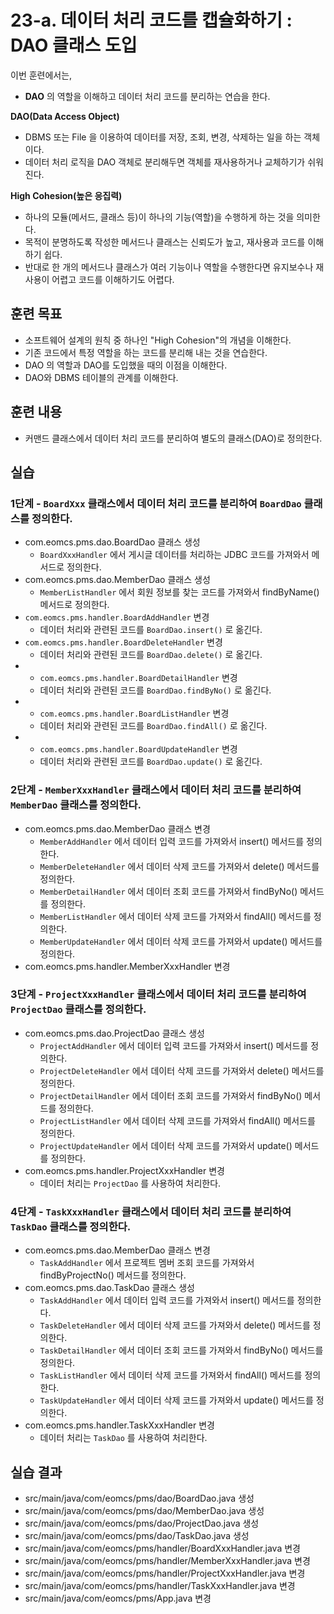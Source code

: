 # 23-a. 데이터 처리 코드를 캡슐화하기 : DAO 클래스 도입

이번 훈련에서는,
- **DAO** 의 역할을 이해하고 데이터 처리 코드를 분리하는 연습을 한다.

**DAO(Data Access Object)**
- DBMS 또는 File 을 이용하여 데이터를 저장, 조회, 변경, 삭제하는 일을 하는 객체이다.
- 데이터 처리 로직을 DAO 객체로 분리해두면 객체를 재사용하거나 교체하기가 쉬워진다.

**High Cohesion(높은 응집력)**
- 하나의 모듈(메서드, 클래스 등)이 하나의 기능(역할)을 수행하게 하는 것을 의미한다.
- 목적이 분명하도록 작성한 메서드나 클래스는 신뢰도가 높고, 재사용과 코드를 이해하기 쉽다.
- 반대로 한 개의 메서드나 클래스가 여러 기능이나 역할을 수행한다면
  유지보수나 재사용이 어렵고 코드를 이해하기도 어렵다.

## 훈련 목표
- 소프트웨어 설계의 원칙 중 하나인 "High Cohesion"의 개념을 이해한다.
- 기존 코드에서 특정 역할을 하는 코드를 분리해 내는 것을 연습한다.
- DAO 의 역할과 DAO를 도입했을 때의 이점을 이해한다.
- DAO와 DBMS 테이블의 관계를 이해한다.

## 훈련 내용
- 커맨드 클래스에서 데이터 처리 코드를 분리하여 별도의 클래스(DAO)로 정의한다.

## 실습

### 1단계 - `BoardXxx` 클래스에서 데이터 처리 코드를 분리하여 `BoardDao` 클래스를 정의한다.

- com.eomcs.pms.dao.BoardDao 클래스 생성
  - `BoardXxxHandler` 에서 게시글 데이터를 처리하는 JDBC 코드를 가져와서 메서드로 정의한다.
- com.eomcs.pms.dao.MemberDao 클래스 생성
  - `MemberListHandler` 에서 회원 정보를 찾는 코드를 가져와서 findByName() 메서드로 정의한다.
- `com.eomcs.pms.handler.BoardAddHandler` 변경
  - 데이터 처리와 관련된 코드를 `BoardDao.insert()` 로 옮긴다.
- `com.eomcs.pms.handler.BoardDeleteHandler` 변경
  - 데이터 처리와 관련된 코드를 `BoardDao.delete()` 로 옮긴다.
- - `com.eomcs.pms.handler.BoardDetailHandler` 변경
  - 데이터 처리와 관련된 코드를 `BoardDao.findByNo()` 로 옮긴다.
- - `com.eomcs.pms.handler.BoardListHandler` 변경
  - 데이터 처리와 관련된 코드를 `BoardDao.findAll()` 로 옮긴다.
- - `com.eomcs.pms.handler.BoardUpdateHandler` 변경
  - 데이터 처리와 관련된 코드를 `BoardDao.update()` 로 옮긴다.

### 2단계 - `MemberXxxHandler` 클래스에서 데이터 처리 코드를 분리하여 `MemberDao` 클래스를 정의한다.
- com.eomcs.pms.dao.MemberDao 클래스 변경
  - `MemberAddHandler` 에서 데이터 입력 코드를 가져와서 insert() 메서드를 정의한다.
  - `MemberDeleteHandler` 에서 데이터 삭제 코드를 가져와서 delete() 메서드를 정의한다.
  - `MemberDetailHandler` 에서 데이터 조회 코드를 가져와서 findByNo() 메서드를 정의한다.
  - `MemberListHandler` 에서 데이터 삭제 코드를 가져와서 findAll() 메서드를 정의한다.
  - `MemberUpdateHandler` 에서 데이터 삭제 코드를 가져와서 update() 메서드를 정의한다.
- com.eomcs.pms.handler.MemberXxxHandler 변경

### 3단계 - `ProjectXxxHandler` 클래스에서 데이터 처리 코드를 분리하여 `ProjectDao` 클래스를 정의한다.
- com.eomcs.pms.dao.ProjectDao 클래스 생성
  - `ProjectAddHandler` 에서 데이터 입력 코드를 가져와서 insert() 메서드를 정의한다.
  - `ProjectDeleteHandler` 에서 데이터 삭제 코드를 가져와서 delete() 메서드를 정의한다.
  - `ProjectDetailHandler` 에서 데이터 조회 코드를 가져와서 findByNo() 메서드를 정의한다.
  - `ProjectListHandler` 에서 데이터 삭제 코드를 가져와서 findAll() 메서드를 정의한다.
  - `ProjectUpdateHandler` 에서 데이터 삭제 코드를 가져와서 update() 메서드를 정의한다.
- com.eomcs.pms.handler.ProjectXxxHandler 변경
  - 데이터 처리는 `ProjectDao` 를 사용하여 처리한다.

### 4단계 - `TaskXxxHandler` 클래스에서 데이터 처리 코드를 분리하여 `TaskDao` 클래스를 정의한다.
- com.eomcs.pms.dao.MemberDao 클래스 변경
  - `TaskAddHandler` 에서 프로젝트 멤버 조회 코드를 가져와서 findByProjectNo() 메서드를 정의한다.
- com.eomcs.pms.dao.TaskDao 클래스 생성
  - `TaskAddHandler` 에서 데이터 입력 코드를 가져와서 insert() 메서드를 정의한다.
  - `TaskDeleteHandler` 에서 데이터 삭제 코드를 가져와서 delete() 메서드를 정의한다.
  - `TaskDetailHandler` 에서 데이터 조회 코드를 가져와서 findByNo() 메서드를 정의한다.
  - `TaskListHandler` 에서 데이터 삭제 코드를 가져와서 findAll() 메서드를 정의한다.
  - `TaskUpdateHandler` 에서 데이터 삭제 코드를 가져와서 update() 메서드를 정의한다.
- com.eomcs.pms.handler.TaskXxxHandler 변경
  - 데이터 처리는 `TaskDao` 를 사용하여 처리한다.

## 실습 결과
- src/main/java/com/eomcs/pms/dao/BoardDao.java 생성
- src/main/java/com/eomcs/pms/dao/MemberDao.java 생성
- src/main/java/com/eomcs/pms/dao/ProjectDao.java 생성
- src/main/java/com/eomcs/pms/dao/TaskDao.java 생성
- src/main/java/com/eomcs/pms/handler/BoardXxxHandler.java 변경
- src/main/java/com/eomcs/pms/handler/MemberXxxHandler.java 변경
- src/main/java/com/eomcs/pms/handler/ProjectXxxHandler.java 변경
- src/main/java/com/eomcs/pms/handler/TaskXxxHandler.java 변경
- src/main/java/com/eomcs/pms/App.java 변경
